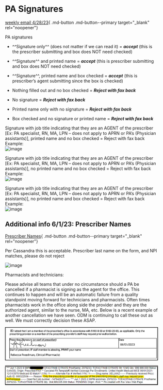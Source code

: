 # PA Signatures

[weekly email 4/28/23](https://mygainwell-my.sharepoint.com/:w:/r/personal/christopher_nguyen_gainwelltechnologies_com/Documents/Evergreen/Emails/weeklyemail42823.docx?d=wc2d2297e447242f6a310e1aa4e002d2b&csf=1&web=1&e=G87tJQ){ .md-button .md-button--primary target="_blank" rel="noopener"}

PA signatures


- ^^Signature only^^ (does not matter if we can read it) = ***accept*** (this is the prescriber submitting and box does NOT need checked)
- ^^Signature^^ and printed name = ***accept*** (this is prescriber submitting and box does NOT need checked)
- ^^Signature^^, printed name and box checked = ***accept*** (this is prescriber’s agent submitting since the box is checked)



- Nothing filled out and no box checked = ***Reject with fax back***
- No signature = ***Reject with fax back***
- Printed name only with no signature = ***Reject with fax back***
- Box checked and no signature or printed name = ***Reject with fax back***

Signature with job title indicating that they are an AGENT of the prescriber [Ex: PA specialist, RN, MA, LPN – does not apply to APRN or PA’s (Physician assistants)], printed name and no box checked = Reject with fax back
                Example:  
                ![image](https://user-images.githubusercontent.com/122046056/236885975-d7d816e3-841d-413e-ab31-897ae462c258.png)


Signature with job title indicating that they are an AGENT of the prescriber [Ex: PA specialist, RN, MA, LPN – does not apply to APRN or PA’s (Physician assistants)],  no printed name and no box checked = Reject with fax back
                Example:  
                ![image](https://user-images.githubusercontent.com/122046056/236886009-99d4d221-a87c-4fbf-9cad-19e37c3eda10.png)


Signature with job title indicating that they are an AGENT of the prescriber [Ex: PA specialist, RN, MA, LPN – does not apply to APRN or PA’s (Physician assistants)],  no printed name and box checked = Reject with fax back
                Example:  
                ![image](https://user-images.githubusercontent.com/122046056/236886019-85c91fc0-b5c1-4d1f-b538-ee25e56f146d.png)


## Additional info 6/1/23: Prescriber Names

[Prescriber Names](https://mygainwell-my.sharepoint.com/:u:/r/personal/christopher_nguyen_gainwelltechnologies_com/Documents/Evergreen/Emails/FW_%20Prescriber%20Names.msg?csf=1&web=1&e=ktMCCV){ .md-button .md-button--primary target="_blank" rel="noopener"}


Per Cassandra this is acceptable. Prescriber last name on the form, and NPI matches, please do not reject

![image](https://github.com/gainwell-ohio/spbm/assets/122046056/4fdee547-3351-44ad-b33b-b64df975447b)


Pharmacists and technicians:

Please advise all teams that under no circumstance should a PA be cancelled if a pharmacist is signing as the agent for the office. This continues to happen and will be an automatic failure from a quality standpoint moving forward for technicians and pharmacists. Often times pharmacists work in the office along side the provider and they are the authorized agent, similar to the nurse, MA, etc. Below is a recent example of another cancellation we have seen. ODM is continuing to call these out as well. We must correctly decision these ASAP.

![](Signature1.png)



![](Signature2.png)





